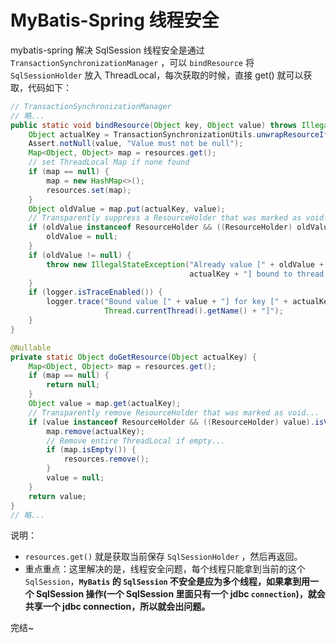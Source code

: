 # MyBatis-Spring 线程安全

mybatis-spring 解决 SqlSession 线程安全是通过 `TransactionSynchronizationManager` ，可以 `bindResource` 将 `SqlSessionHolder` 放入 ThreadLocal，每次获取的时候，直接 get() 就可以获取，代码如下：

```java
// TransactionSynchronizationManager
// 略...
public static void bindResource(Object key, Object value) throws IllegalStateException {
    Object actualKey = TransactionSynchronizationUtils.unwrapResourceIfNecessary(key);
    Assert.notNull(value, "Value must not be null");
    Map<Object, Object> map = resources.get();
    // set ThreadLocal Map if none found
    if (map == null) {
        map = new HashMap<>();
        resources.set(map);
    }
    Object oldValue = map.put(actualKey, value);
    // Transparently suppress a ResourceHolder that was marked as void...
    if (oldValue instanceof ResourceHolder && ((ResourceHolder) oldValue).isVoid()) {
        oldValue = null;
    }
    if (oldValue != null) {
        throw new IllegalStateException("Already value [" + oldValue + "] for key [" +
                                        actualKey + "] bound to thread [" + Thread.currentThread().getName() + "]");
    }
    if (logger.isTraceEnabled()) {
        logger.trace("Bound value [" + value + "] for key [" + actualKey + "] to thread [" +
                     Thread.currentThread().getName() + "]");
    }
}

@Nullable
private static Object doGetResource(Object actualKey) {
    Map<Object, Object> map = resources.get();
    if (map == null) {
        return null;
    }
    Object value = map.get(actualKey);
    // Transparently remove ResourceHolder that was marked as void...
    if (value instanceof ResourceHolder && ((ResourceHolder) value).isVoid()) {
        map.remove(actualKey);
        // Remove entire ThreadLocal if empty...
        if (map.isEmpty()) {
            resources.remove();
        }
        value = null;
    }
    return value;
}
// 略...
```

说明：

- `resources.get()` 就是获取当前保存 `SqlSessionHolder` ，然后再返回。
- 重点重点：这里解决的是，线程安全问题，每个线程只能拿到当前的这个 `SqlSession`，**`MyBatis` 的 `SqlSession` 不安全是应为多个线程，如果拿到用一个 SqlSession 操作(一个 SqlSession 里面只有一个 jdbc `connection`)，就会共享一个 jdbc connection，所以就会出问题。**

完结~
